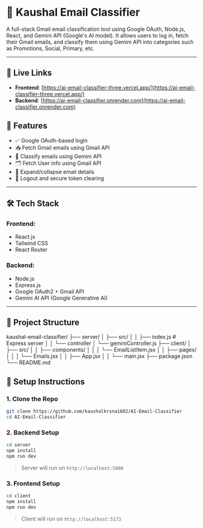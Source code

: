 # 📧 Kaushal Email Classifier

A full-stack Gmail email classification tool using Google OAuth, Node.js, React, and Gemini API (Google's AI model). It allows users to log in, fetch their Gmail emails, and classify them using Gemini API into categories such as Promotions, Social, Primary, etc.

---

## 🔗 Live Links

- **Frontend**: [https://ai-email-classifier-three.vercel.app/](https://ai-email-classifier-three.vercel.app/)
- **Backend**: [https://ai-email-classifier.onrender.com](https://ai-email-classifier.onrender.com)

## 🚀 Features

- ✅ Google OAuth-based login
- 📥 Fetch Gmail emails using Gmail API
- 🧠 Classify emails using Gemini API
- 🗂️ Fetch User info using Gmail API
- 📜 Expand/collapse email details
- 🔐 Logout and secure token clearing

---

## 🛠️ Tech Stack

### Frontend:
- React.js
- Tailwind CSS
- React Router

### Backend:
- Node.js
- Express.js
- Google OAuth2 + Gmail API
- Gemini AI API (Google Generative AI)

---

## 📁 Project Structure

kaushal-email-classifier/
├── server/
│   ├── src/
│   │ ├── index.js # Express server
│   │ └── controller
│           └── geminiController.js
├── client/
│ ├── src/
│ │ ├── components/
│ │ │ └── EmailListItem.jsx
│ │ ├── pages/
│ │ │ └── Emails.jsx
│ │ ├── App.jsx
│ │ └── main.jsx
├── package.json
└── README.md


## 🚧 Setup Instructions

### 1. Clone the Repo

```bash
git clone https://github.com/kaushalkrsna1602/AI-Email-Classifier
cd AI-Email-Classifier
```

### 2. Backend Setup

```bash
cd server
npm install
npm run dev
```

> Server will run on `http://localhost:5000`

### 3. Frontend Setup

```bash
cd client
npm install
npm run dev
```

> Client will run on `http://localhost:5173`
